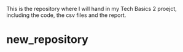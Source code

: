 This is the repository where I will hand in my Tech Basics 2 proejct, including the code, the csv files and the report.
# new_repository
